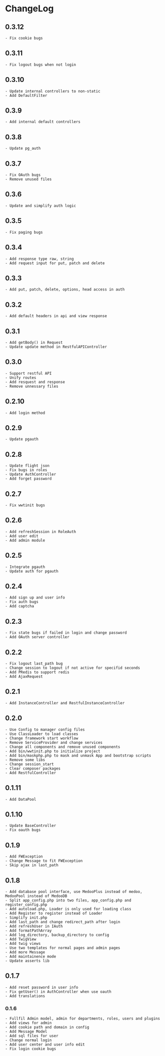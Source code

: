 # ChangeLog

## 0.3.12
    - Fix cookie bugs

## 0.3.11
    - Fix logout bugs when not login

## 0.3.10
    - Update internal controllers to non-static
    - Add DefaultFilter

## 0.3.9
    - Add internal default controllers

## 0.3.8
    - Update pg_auth

## 0.3.7
    - Fix OAuth bugs
    - Remove unused files

## 0.3.6
    - Update and simplify auth logic

## 0.3.5
    - Fix paging bugs

## 0.3.4
    - Add response type raw, string
    - Add request input for put, patch and delete

## 0.3.3
    - Add put, patch, delete, options, head access in auth

## 0.3.2
    - Add default headers in api and view response

## 0.3.1
    - Add getBody() in Request
    - Update update method in RestfulAPIController

## 0.3.0
    - Support restful API
    - Unify routes
    - Add resquest and response
    - Remove unnessary files

## 0.2.10
    - Add login method

## 0.2.9
    - Update pgauth

## 0.2.8
    - Update flight json
    - Fix bugs in roles
    - Update AuthController
    - Add forget password

## 0.2.7
    - Fix wwtinit bugs

## 0.2.6
    - Add refreshSession in RoleAuth
    - Add user edit
    - Add admin module

## 0.2.5
    - Integrate pgauth
    - Update auth for pgauth

## 0.2.4
    - Add sign up and user info
    - Fix auth bugs
    - Add captcha

## 0.2.3
    - Fix state bugs if failed in login and change password
    - Add OAuth server controller

## 0.2.2
    - Fix logout last_path bug
    - Change session to logout if not active for specifid seconds
    - Add PRedis to support redis
    - Add AjaxRequest

## 0.2.1
    - Add InstanceController and RestfulInstanceController

## 0.2.0
    - Use Config to manager config files
    - Use ClassLoader to load classes
    - Change framework start workflow
    - Remove ServiceProvider and change services
    - Change all components and remove unused components
    - Add bin/wwtinit.php to initialize project
    - Add bin/maskphp.php to mask and unmask App and bootstrap scripts
    - Remove some libs
    - Change session_start
    - Clear composer packages
    - Add RestfulController

## 0.1.11
    - Add DataPool

## 0.1.10
    - Update BaseController
    - Fix oauth bugs

## 0.1.9
    - Add FWException
    - Change Message to fit FWException
    - Skip ajax in last_path

## 0.1.8
    - Add database pool interface, use MedooPlus instead of medoo, MedooPool instead of MedooDB
    - Split app_config.php into two files, app_config.php and register_config.php
    - Add autoload.php, Loader is only used for loading class
    - Add Register to register instead of Loader
    - Simplify init.php
    - Add last_path and change redirect_path after login
    - Add refreshUser in IAuth
    - Add formatPathArray
    - Add log_directory, backup_directory to config
    - Add TwigView
    - Add twig views
    - Use two templates for normal pages and admin pages
    - Add more Message
    - Add maintainence mode
    - Update asserts lib

## 0.1.7
    - Add reset password in user info
    - Fix getUser() in AuthController when use oauth
    - Add translations

### 0.1.6
    - Fullfil Admin model, admin for departments, roles, users and plugins
    - Add views for admin
    - Add cookie path and domain in config
    - Add Message Model
    - Add sql files for user
    - Change normal login
    - Add user center and user info edit
    - Fix login cookie bugs
    